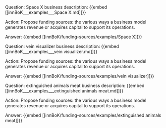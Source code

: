 Question: Space X business description:
{{embed [[innBoK___examples___Space X.md]]}}

Action: Propose funding sources: the various ways a business model generates revenue or acquires capital to support its operations.

Answer:
{{embed [[innBoK/funding-sources/examples/Space X]]}}

Question: vein visualizer business description:
{{embed [[innBoK___examples___vein visualizer.md]]}}

Action: Propose funding sources: the various ways a business model generates revenue or acquires capital to support its operations.

Answer:
{{embed [[innBoK/funding-sources/examples/vein visualizer]]}}

Question: extinguished animals meat business description:
{{embed [[innBoK___examples___extinguished animals meat.md]]}}

Action: Propose funding sources: the various ways a business model generates revenue or acquires capital to support its operations.

Answer:
{{embed [[innBoK/funding-sources/examples/extinguished animals meat]]}}













